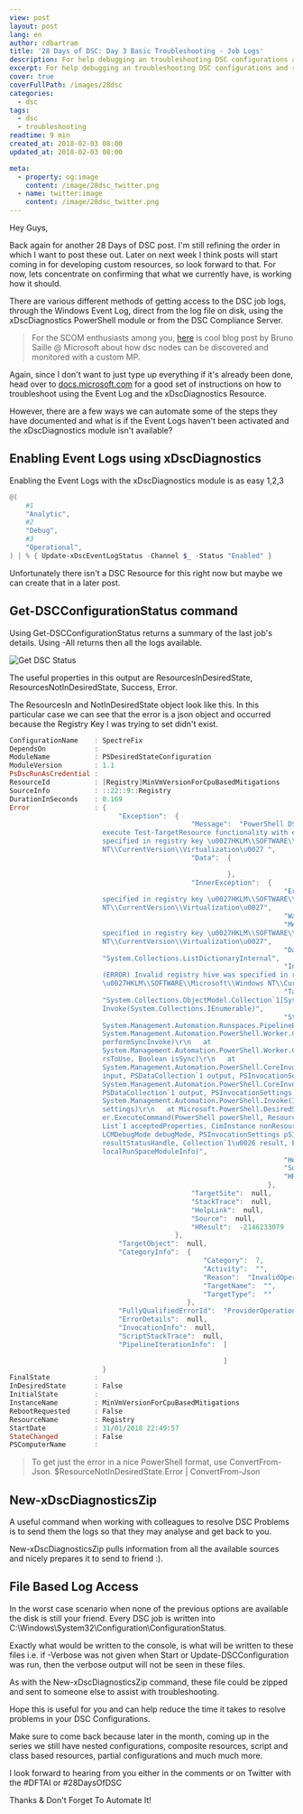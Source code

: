 ```yaml
---
view: post
layout: post
lang: en
author: rdbartram
title: '28 Days of DSC: Day 3 Basic Troubleshooting - Job Logs'
description: For help debugging an troubleshooting DSC configurations and resources.
excerpt: For help debugging an troubleshooting DSC configurations and resources.
cover: true
coverFullPath: /images/28dsc
categories:
  - dsc
tags:
  - dsc
  - troubleshooting
readtime: 9 min
created_at: 2018-02-03 08:00
updated_at: 2018-02-03 08:00

meta:
  - property: og:image
    content: /image/28dsc_twitter.png
  - name: twitter:image
    content: /image/28dsc_twitter.png
---
```


Hey Guys,

Back again for another 28 Days of DSC post. I'm still refining the order in which I want to post these out. Later on next week I think posts will start coming in for developing custom resources, so look forward to that. For now, lets concentrate on confirming that what we currently have, is working how it should.

There are various different methods of getting access to the DSC job logs, through the Windows Event Log, direct from the log file on disk, using the xDscDiagnostics PowerShell module or from the DSC Compliance Server.

> <lazy-load tag="img" :data="{ src: 'http://icons.iconarchive.com/icons/graphicloads/100-flat/256/info-icon.png', alt: 'info', width:75, style:'float:left; margin: 0 15px 0 0' }" />For the SCOM enthusiasts among you, [here](http://bit.ly/dscscom) is cool blog post by Bruno Saille @ Microsoft about how dsc nodes can be discovered and monitored with a custom MP.
&nbsp;
&nbsp;

Again, since I don't want to just type up everything if it's already been done, head over to [docs.microsoft.com](https://docs.microsoft.com/en-us/powershell/dsc/troubleshooting) for a good set of instructions on how to troubleshoot using the Event Log and the xDscDiagnostics Resource.

However, there are a few ways we can automate some of the steps they have documented and what is if the Event Logs haven't been activated and the xDscDiagnostics module isn't available?

## Enabling Event Logs using xDscDiagnostics
Enabling the Event Logs with the xDscDiagnostics module is as easy 1,2,3

```powershell
@(
    #1
    "Analytic",
    #2
    "Debug",
    #3
    "Operational",
) | % { Update-xDscEventLogStatus -Channel $_ -Status "Enabled" }
```

Unfortunately there isn't a DSC Resource for this right now but maybe we can create that in a later post.

## Get-DSCConfigurationStatus command
Using Get-DSCConfigurationStatus returns a summary of the last job's details. Using -All returns then all the logs available.

![Get DSC Status](./images/dscstatus.png)

The useful properties in this output are ResourcesInDesiredState, ResourcesNotInDesiredState, Success, Error.

The ResourcesIn and NotInDesiredState object look like this. In this particular case we can see that the error is a json object and occurred because the Registry Key I was trying to set didn't exist.

```powershell
ConfigurationName    : SpectreFix
DependsOn            :
ModuleName           : PSDesiredStateConfiguration
ModuleVersion        : 1.1
PsDscRunAsCredential :
ResourceId           : [Registry]MinVmVersionForCpuBasedMitigations
SourceInfo           : ::22::9::Registry
DurationInSeconds    : 0.169
Error                : {
                           "Exception":  {
                                             "Message":  "PowerShell DSC resource MSFT_RegistryResource  failed to
                       execute Test-TargetResource functionality with error message: (ERROR) Invalid registry hive was
                       specified in registry key \u0027HKLM\\SOFTWARE\\Microsoft\\Windows
                       NT\\CurrentVersion\\Virtualization\u0027 ",
                                             "Data":  {

                                                      },
                                             "InnerException":  {
                                                                    "ErrorRecord":  "(ERROR) Invalid registry hive was
                       specified in registry key \u0027HKLM\\SOFTWARE\\Microsoft\\Windows
                       NT\\CurrentVersion\\Virtualization\u0027",
                                                                    "WasThrownFromThrowStatement":  true,
                                                                    "Message":  "(ERROR) Invalid registry hive was
                       specified in registry key \u0027HKLM\\SOFTWARE\\Microsoft\\Windows
                       NT\\CurrentVersion\\Virtualization\u0027",
                                                                    "Data":
                       "System.Collections.ListDictionaryInternal",
                                                                    "InnerException":  "System.ArgumentException:
                       (ERROR) Invalid registry hive was specified in registry key
                       \u0027HKLM\\SOFTWARE\\Microsoft\\Windows NT\\CurrentVersion\\Virtualization\u0027",
                                                                    "TargetSite":
                       "System.Collections.ObjectModel.Collection`1[System.Management.Automation.PSObject]
                       Invoke(System.Collections.IEnumerable)",
                                                                    "StackTrace":  "   at
                       System.Management.Automation.Runspaces.PipelineBase.Invoke(IEnumerable input)\r\n   at
                       System.Management.Automation.PowerShell.Worker.ConstructPipelineAndDoWork(Runspace rs, Boolean
                       performSyncInvoke)\r\n   at
                       System.Management.Automation.PowerShell.Worker.CreateRunspaceIfNeededAndDoWork(Runspace
                       rsToUse, Boolean isSync)\r\n   at
                       System.Management.Automation.PowerShell.CoreInvokeHelper[TInput,TOutput](PSDataCollection`1
                       input, PSDataCollection`1 output, PSInvocationSettings settings)\r\n   at
                       System.Management.Automation.PowerShell.CoreInvoke[TInput,TOutput](PSDataCollection`1 input,
                       PSDataCollection`1 output, PSInvocationSettings settings)\r\n   at
                       System.Management.Automation.PowerShell.Invoke(IEnumerable input, PSInvocationSettings
                       settings)\r\n   at Microsoft.PowerShell.DesiredStateConfiguration.Internal.ResourceProviderAdapt
                       er.ExecuteCommand(PowerShell powerShell, ResourceModuleInfo resInfo, String operationCmd,
                       List`1 acceptedProperties, CimInstance nonResourcePropeties, CimInstance resourceConfiguration,
                       LCMDebugMode debugMode, PSInvocationSettings pSInvocationSettings, UInt32\u0026
                       resultStatusHandle, Collection`1\u0026 result, ErrorRecord\u0026 errorRecord, PSModuleInfo
                       localRunSpaceModuleInfo)",
                                                                    "HelpLink":  null,
                                                                    "Source":  "System.Management.Automation",
                                                                    "HResult":  -2146233087
                                                                },
                                             "TargetSite":  null,
                                             "StackTrace":  null,
                                             "HelpLink":  null,
                                             "Source":  null,
                                             "HResult":  -2146233079
                                         },
                           "TargetObject":  null,
                           "CategoryInfo":  {
                                                "Category":  7,
                                                "Activity":  "",
                                                "Reason":  "InvalidOperationException",
                                                "TargetName":  "",
                                                "TargetType":  ""
                                            },
                           "FullyQualifiedErrorId":  "ProviderOperationExecutionFailure",
                           "ErrorDetails":  null,
                           "InvocationInfo":  null,
                           "ScriptStackTrace":  null,
                           "PipelineIterationInfo":  [

                                                     ]
                       }
FinalState           :
InDesiredState       : False
InitialState         :
InstanceName         : MinVmVersionForCpuBasedMitigations
RebootRequested      : False
ResourceName         : Registry
StartDate            : 31/01/2018 22:49:57
StateChanged         : False
PSComputerName       :
```

> <lazy-load tag="img" :data="{ src: 'http://icons.iconarchive.com/icons/graphicloads/100-flat/256/info-icon.png', alt: 'info', width:75, style:'float:left; margin: 0 15px 0 0' }" />To get just the error in a nice PowerShell format, use ConvertFrom-Json. $ResourceNotInDesiredState.Error | ConvertFrom-Json

## New-xDscDiagnosticsZip
A useful command when working with colleagues to resolve DSC Problems is to send them the logs so that they may analyse and get back to you.

New-xDscDiagnosticsZip pulls information from all the available sources and nicely prepares it to send to friend :).

## File Based Log Access
In the worst case scenario when none of the previous options are available the disk is still your friend. Every DSC job is written into C:\Windows\System32\Configuration\ConfigurationStatus.

Exactly what would be written to the console, is what will be written to these files i.e. if -Verbose was not given when Start or Update-DSCConfiguration was run, then the verbose output will not be seen in these files.

As with the New-xDscDiagnosticsZip command, these file could be zipped and sent to someone else to assist with troubleshooting.

Hope this is useful for you and can help reduce the time it takes to resolve problems in your DSC Configurations.

Make sure to come back because later in the month, coming up in the series we still have nested configurations, composite resources, script and class based resources, partial configurations and much much more.

I look forward to hearing from you either in the comments or on Twitter with the #DFTAI or #28DaysOfDSC

Thanks & Don't Forget To Automate It!
